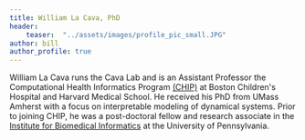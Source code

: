```yaml
---
title: William La Cava, PhD
header: 
    teaser:  "../assets/images/profile_pic_small.JPG"
author: bill
author_profile: true
---
```


William La Cava runs the Cava Lab and is an Assistant Professor the Computational Health Informatics Program [(CHIP)](chip.org) at Boston Children's Hospital and Harvard Medical School. 
He received his PhD from UMass Amherst with a focus on interpretable modeling of dynamical systems. 
Prior to joining CHIP, he was a post-doctoral fellow and research associate in the [Institute for Biomedical Informatics](https://upibi.org) at the University of Pennsylvania. 
